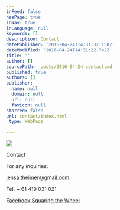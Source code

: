 ```yaml
---
inFeed: false
hasPage: true
inNav: true
inLanguage: null
keywords: []
description: Contact
datePublished: '2016-04-24T14:31:32.158Z'
dateModified: '2016-04-24T14:31:22.742Z'
title: ''
author: []
sourcePath: _posts/2016-04-24-contact.md
published: true
authors: []
publisher:
  name: null
  domain: null
  url: null
  favicon: null
starred: false
url: contact/index.html
_type: WebPage

---
```

![](https://the-grid-user-content.s3-us-west-2.amazonaws.com/d3eddaec-ff1a-41b8-b2cf-0de6ecd962d5.jpg)

Contact

For any inquiries:

[jensaltheimer@gmail.com][0]

Tel. + 61 419 031 021

[Facebook Squaring the Wheel][1]

[0]: jensaltheimer@gmail.com
[1]: https://www.facebook.com/Squaring-the-Wheel-357865674307586/